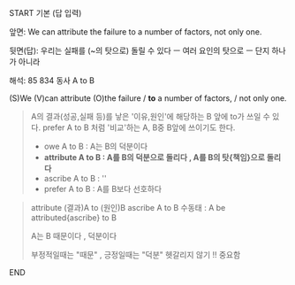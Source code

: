START
기본 (답 입력)

앞면:
We can attribute the failure to a number of factors, not only one.


뒷면(답):
우리는 실패를 (~의 탓으로) 돌릴 수 있다 ㅡ 여러 요인의 탓으로 ㅡ 단지 하나가 아니라


해석:
85 834 동사 A to B

(S)We (V)can attribute (O)the failure / **to** a number of factors, / not only one.

> A의 결과(성공,실패 등)를 낳은 '이유,원인'에 해당하는 B 앞에 to가 쓰일 수 있다.
> prefer A to B 처럼 '비교'하는 A, B중 B앞에 쓰이기도 한다.
> 
> - owe A to B : A는 B의 덕분이다
> - **attribute A to B : A를 B의 덕분으로 돌리다 , A를 B의 탓{책임}으로 돌리다**
> - ascribe A to B : ''
> - prefer A to B : A를 B보다 선호하다

> attribute (결과)A to (원인)B
> ascribe A to B
> 수동태 : A be attributed{ascribe} to B
> 
> A는 B 때문이다 , 덕분이다
> 
> 부정적일때는 "때문" , 긍정일때는 "덕분"
> 헷갈리지 않기
> !! 중요함
<!--ID: 1696725421235-->
END
